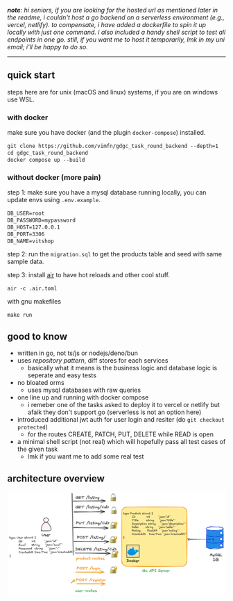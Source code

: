 ***note**: hi seniors, if you are looking for the hosted url as mentioned later in the readme, i couldn't host a go backend on a serverless environment (e.g., vercel, netlify). to compensate, i have added a dockerfile to spin it up locally with just one command. i also included a handy shell script to test all endpoints in one go. still, if you want me to host it temporarily, lmk in my uni email; i'll be happy to do so.*

---

## quick start

steps here are for unix (macOS and linux) systems, if you are on windows use WSL.

### with docker

make sure you have docker (and the plugin `docker-compose`) installed.

```
git clone https://github.com/vimfn/gdgc_task_round_backend --depth=1
cd gdgc_task_round_backend
docker compose up --build
```

### without docker (more pain)

step 1: make sure you have a mysql database running locally, you can update envs using `.env.example`.

```
DB_USER=root
DB_PASSWORD=mypassword
DB_HOST=127.0.0.1
DB_PORT=3306
DB_NAME=vitshop
```
step 2: run the `migration.sql` to get the products table and seed with same sample data.

step 3: install [air](https://github.com/air-verse/air) to have hot reloads and other cool stuff.

```
air -c .air.toml
```

with gnu makefiles

```
make run
```

## good to know 

- written in go, not ts/js or nodejs/deno/bun
- uses *repository pattern*, diff stores for each services
    - basically what it means is the business logic and database logic is seperate and easy tests
- no bloated orms
    - uses mysql databases with raw queries
- one line up and running with docker compose
    - i remeber one of the tasks asked to deploy it to vercel or netlify but afaik they don't support go (serverless is not an option here)
- introduced additional jwt auth for user login and resiter (do `git checkout protected`)
    - for the routes CREATE, PATCH, PUT, DELETE while READ is open
- a minimal shell script (not real) which will hopefully pass all test cases of the given task
    - lmk if you want me to add some real test

## architecture overview

![shop.png](./.github/shop.png)
